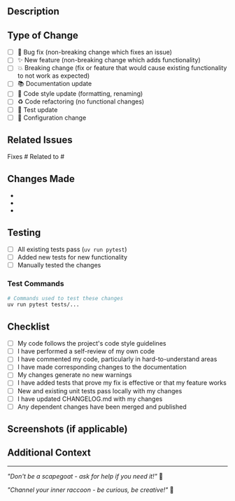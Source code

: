 ## Description

<!-- Provide a clear and concise description of your changes -->

## Type of Change

<!-- Mark the relevant option with an 'x' -->

- [ ] 🐛 Bug fix (non-breaking change which fixes an issue)
- [ ] ✨ New feature (non-breaking change which adds functionality)
- [ ] 💥 Breaking change (fix or feature that would cause existing functionality to not work as expected)
- [ ] 📚 Documentation update
- [ ] 🎨 Code style update (formatting, renaming)
- [ ] ♻️ Code refactoring (no functional changes)
- [ ] 🧪 Test update
- [ ] 🔧 Configuration change

## Related Issues

<!-- Link related issues here. Use "Fixes #123" to auto-close issues when merged -->

Fixes #
Related to #

## Changes Made

<!-- List the specific changes made in this PR -->

-
-
-

## Testing

<!-- Describe the tests you ran and how to reproduce them -->

- [ ] All existing tests pass (`uv run pytest`)
- [ ] Added new tests for new functionality
- [ ] Manually tested the changes

### Test Commands

```bash
# Commands used to test these changes
uv run pytest tests/...
```

## Checklist

<!-- Mark completed items with an 'x' -->

- [ ] My code follows the project's code style guidelines
- [ ] I have performed a self-review of my own code
- [ ] I have commented my code, particularly in hard-to-understand areas
- [ ] I have made corresponding changes to the documentation
- [ ] My changes generate no new warnings
- [ ] I have added tests that prove my fix is effective or that my feature works
- [ ] New and existing unit tests pass locally with my changes
- [ ] I have updated CHANGELOG.md with my changes
- [ ] Any dependent changes have been merged and published

## Screenshots (if applicable)

<!-- Add screenshots for UI changes -->

## Additional Context

<!-- Add any other context about the PR here -->

---

*"Don't be a scapegoat - ask for help if you need it!"* 🐐

*"Channel your inner raccoon - be curious, be creative!"* 🦝
